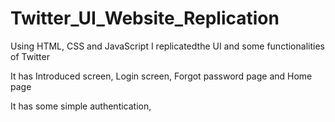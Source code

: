 # Twitter_UI_Website_Replication

Using HTML, CSS and JavaScript I replicatedthe UI and some functionalities of Twitter

It has Introduced screen, Login screen, Forgot password page and Home page

It has some simple authentication,
